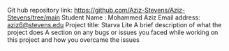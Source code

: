 Git hub repository link: https://github.com/Aziz-Stevens/Aziz-Stevens/tree/main
Student Name : Mohammed Aziz 
Email address: aziz6@stevens.edu
Project title: Starva Lite
A brief description of what the project does
A section on any bugs or issues you faced while working on this project and how you overcame the issues

